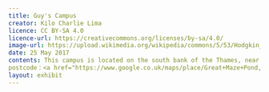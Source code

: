 ```yaml
---
title: Guy's Campus
creator: Kilo Charlie Lima
licence: CC BY-SA 4.0
licence-url: https://creativecommons.org/licenses/by-sa/4.0/
image-url: https://upload.wikimedia.org/wikipedia/commons/5/53/Hodgkin_Building_2%2C_Guy%27s_Campus.jpg
date: 25 May 2017
contents: This campus is located on the south bank of the Thames, near London Bridge, and is dominated by <a href="https://www.kcl.ac.uk/visit/guys-hospital">Guy's Hospital</a>, which was founded in 1726 by Thomas Guy and includes academic units in dentistry, medicine, and biomedicine <a href="https://en.wikipedia.org/wiki/Guy%27s_Hospital">[1]</a>. The buildings of Guy's Campus include <a href="https://www.achurchnearyou.com/church/33172/get-in-touch/">Guy's Chapel</a>, The Colonnade, <a href="https://www.kcl.ac.uk/visit/henriette-raphael-building">Henriette Raphael House</a>, <a href="https://www.kcl.ac.uk/visit/hodgkin-building">Hodgkin Building</a>, and <a href="https://www.kcl.ac.uk/visit/shepherds-house">Shepherd's House</a>. <a href="https://en.wikipedia.org/wiki/Guy%27s_Hospital">[2]</a> The <a href="https://www.kcl.ac.uk/gordon">King's Gordon Museum of Pathology</a>, which is also on <a href="https://www.kcl.ac.uk/visit/guys-campus">Guy's campus</a>, is the largest medical museum in the United Kingdom <a href="https://en.wikipedia.org/wiki/Gordon_Museum_of_Pathology">[3]</a>. It is worth noting that <a href="https://boroughmarket.org.uk">Borough Market</a>, London's most famous food market, is located right next to Guy's campus and offers a wide variety of food from East Asia, Africa, Western Europe, and other regions, providing students attending Guy's campus with a diverse range of food options. This campus is also close to <a href="https://www.the-shard.com">the Shard</a>, which is a great place for the students to look out over London at night. Students can also enjoy the arts at the <a href="https://www.shakespearesglobe.com">Shakespeare's Globe Theatre</a> an <a href="https://www.tate.org.uk">Tate Modern</a> near the campus. 
postcode：<a href="https://www.google.co.uk/maps/place/Great+Maze+Pond,+London/@51.5033896,-0.0911704,16.7z/data=!4m5!3m4!1s0x48760359f5ea5903:0x43c39160fa2a7bdb!8m2!3d51.5033034!4d-0.0880079">SE1 1UL</a>
layout: exhibit
---
```

